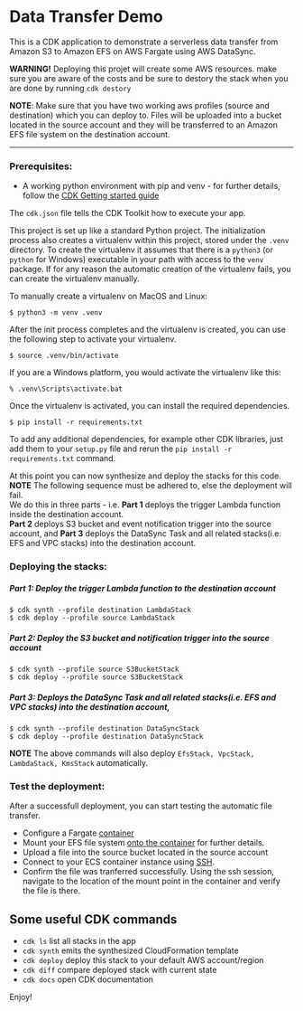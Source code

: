 # Data Transfer Demo
This is a CDK application to demonstrate a serverless data transfer from Amazon S3 to Amazon EFS on
AWS Fargate using AWS DataSync.

**WARNING!** Deploying this projet will create some AWS resources. make sure you are aware of the costs and be sure to destory the stack when you are done by running `cdk destory`

**NOTE**: Make sure that you have two working aws profiles (source and destination) which you can deploy to. Files will be uploaded
into a bucket located in the source account and they will be transferred to an Amazon EFS file system on the destination account.


---

### Prerequisites:
* A working python environment with pip and venv - for further details, follow the [CDK Getting started guide](https://docs.aws.amazon.com/cdk/latest/guide/getting_started.html)

The `cdk.json` file tells the CDK Toolkit how to execute your app.

This project is set up like a standard Python project.  The initialization
process also creates a virtualenv within this project, stored under the `.venv`
directory.  To create the virtualenv it assumes that there is a `python3`
(or `python` for Windows) executable in your path with access to the `venv`
package. If for any reason the automatic creation of the virtualenv fails,
you can create the virtualenv manually.

To manually create a virtualenv on MacOS and Linux:

```
$ python3 -m venv .venv
```

After the init process completes and the virtualenv is created, you can use the following
step to activate your virtualenv.

```
$ source .venv/bin/activate
```

If you are a Windows platform, you would activate the virtualenv like this:

```
% .venv\Scripts\activate.bat
```

Once the virtualenv is activated, you can install the required dependencies.

```
$ pip install -r requirements.txt
```  

To add any additional dependencies, for example other CDK libraries, just add
them to your `setup.py` file and rerun the `pip install -r requirements.txt`
command.

At this point you can now synthesize and deploy the stacks for this code. 
**NOTE** The following sequence must be adhered to, else the deployment will fail.  
We do this in three parts - i.e. **Part 1** deploys the trigger Lambda function inside the destination account.  
**Part 2** deploys S3 bucket and event notification trigger into the source account, 
and **Part 3** deploys the DataSync Task and all related stacks(i.e. EFS and VPC stacks) into the destination account.

### Deploying the stacks:

##### Part 1: Deploy the trigger Lambda function to the destination account  
`$ cdk synth --profile destination LambdaStack`   
`$ cdk deploy --profile source LambdaStack`

##### Part 2: Deploy the S3 bucket and notification trigger into the source account

`$ cdk synth --profile source S3BucketStack`   
`$ cdk deploy --profile source S3BucketStack`

##### Part 3: Deploys the DataSync Task and all related stacks(i.e. EFS and VPC stacks) into the destination account,

`$ cdk synth --profile destination DataSyncStack`  
`$ cdk deploy --profile destination DataSyncStack`  

**NOTE** The above commands will also deploy `EfsStack, VpcStack, LambdaStack, KmsStack` automatically.


### Test the deployment:
After a successfull deployment, you can start testing the automatic file transfer.  
- Configure a Fargate [container](https://docs.aws.amazon.com/AmazonECS/latest/developerguide/ECS_AWSCLI_Fargate.html)  
- Mount your EFS file system [onto the container](https://docs.aws.amazon.com/AmazonECS/latest/developerguide/efs-volumes.html) for further details.  
- Upload a file into the source bucket located in the source account
- Connect to your ECS container instance using [SSH](https://docs.aws.amazon.com/AmazonECS/latest/developerguide/instance-connect.html).  
- Confirm the file was tranferred successfully. Using the ssh session, navigate to the location of the mount point in the container and verify the file is there.

## Some useful CDK commands

 * `cdk ls`          list all stacks in the app
 * `cdk synth`       emits the synthesized CloudFormation template
 * `cdk deploy`      deploy this stack to your default AWS account/region
 * `cdk diff`        compare deployed stack with current state
 * `cdk docs`        open CDK documentation

Enjoy!
